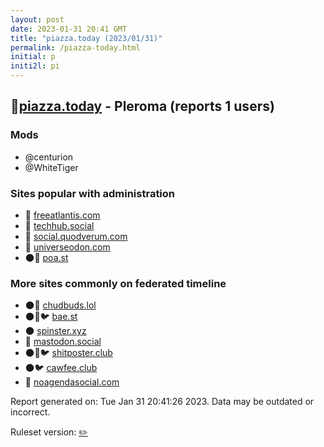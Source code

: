 ```yaml
---
layout: post
date: 2023-01-31 20:41 GMT
title: "piazza.today (2023/01/31)"
permalink: /piazza-today.html
initial: p
initi2l: pi
---
```


## 🐘[piazza.today](https://piazza.today) - Pleroma (reports 1 users)

### Mods
 * @centurion
 * @WhiteTiger

### Sites popular with administration

* 🐘 [freeatlantis.com](/freeatlantis-com.html)
* 🐘 [techhub.social](/techhub-social.html)
* 🐘 [social.quodverum.com](/social-quodverum-com.html)
* 🐘 [universeodon.com](/universeodon-com.html)
* 🌑🧸 [poa.st](/poa-st.html)

### More sites commonly on federated timeline

* 🌑🧸 [chudbuds.lol](/chudbuds-lol.html)
* 🌑🧸🐦 [bae.st](/bae-st.html)
* 🌑 [spinster.xyz](/spinster-xyz.html)
* 🧸 [mastodon.social](/mastodon-social.html)
* 🌑🧸🐦 [shitposter.club](/shitposter-club.html)
* 🌑🐦 [cawfee.club](/cawfee-club.html)
* 🐘 [noagendasocial.com](/noagendasocial-com.html)

Report generated on: Tue Jan 31 20:41:26 2023. Data may be outdated or incorrect.

Ruleset version: [✏️](/version-pencil)
